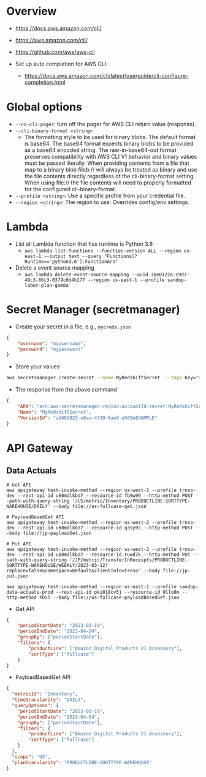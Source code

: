 # Overview

- https://docs.aws.amazon.com/cli/
- https://aws.amazon.com/cli/
- https://github.com/aws/aws-cli

- Set up auto completion for AWS CLI:
    + https://docs.aws.amazon.com/cli/latest/userguide/cli-configure-completion.html

# Global options

- `--no-cli-pager`: turn off the pager for AWS CLI return value
  (response).
- `--cli-binary-format <string>`
    + The formatting style to be used for binary blobs. The default
      format is base64. The base64 format expects binary blobs to be
      provided as a base64 encoded string. The raw-in-base64-out format
      preserves compatibility with AWS CLI V1 behavior and binary values
      must be passed literally. When providing contents from a file that
      map to a binary blob fileb:// will always be treated as binary and
      use the file contents directly regardless of the cli-binary-format
      setting. When using file:// the file contents will need to
      properly formatted for the configured cli-binary-format.
- `--profile <string>`: Use a specific profile from your credential file.
- `--region <string>`: The region to use. Overrides config/env settings.

# Lambda

- List all Lambda function that has runtime is Python 3.6
    + `aws lambda list-functions --function-version ALL --region us-east-1 --output text --query "Functions[?Runtime=='python3.6'].FunctionArn"`
- Delete a event source mapping
    + `aws lambda delete-event-source-mapping --uuid 36e0122a-c9d7-49c3-86c3-0379c0d4b177 --region us-east-1 --profile sandop-labor-plan-gamma`

# Secret Manager (secretmanager)

- Create your secret in a file, e.g., `mycreds.json`

```json
{
    "username": "myusername",
    "password": "mypassword"
}
```

- Store your values

```bash
aws secretsmanager create-secret --name MyRedshiftSecret  --tags Key="RedshiftDataFullAccess",Value="serverless" --secret-string file://mycreds.json
```

- The response from the above command

```json
{
    "ARN": "arn:aws:secretsmanager:region:accountId:secret:MyRedshiftSecret-mvLHxf",
    "Name": "MyRedshiftSecret",
    "VersionId": "a1603925-e8ea-4739-9ae9-e509eEXAMPLE"
}
```

# API Gateway

## Data Actuals

```
# Get API
aws apigateway test-invoke-method --region us-west-2 --profile trnso-dev --rest-api-id u60mdlkbd7 --resource-id fb9w99 --http-method POST --path-with-query-string '/US/metric/Inventory/PRODUCTLINE-SORTTYPE-WAREHOUSE/DAILY' --body file://us-fullcase-get.json

# PayloadBasedGet API
aws apigateway test-invoke-method --region us-west-2 --profile trnso-dev --rest-api-id u60mdlkbd7 --resource-id q3sy9c --http-method POST --body file://jp-payloadGet.json

# Put API
aws apigateway test-invoke-method --region us-west-2 --profile trnso-dev --rest-api-id u60mdlkbd7 --resource-id ruwd7k --http-method PUT --path-with-query-string '/JP/metric/TransferInReceipts/PRODUCTLINE-SORTTYPE-WAREHOUSE/WEEKLY/2023-03-12?replace=false&namespace=Default&clientInfo=trnso' --body file://jp-put.json

aws apigateway test-invoke-method --region us-east-1 --profile sandop-data-actuals-prod --rest-api-id pki018cv5j --resource-id 0llo8m --http-method POST --body file://us-fullcase-payloadBasedGet.json

```

- Get API

```json
{
    "periodStartDate": "2023-03-19",
    "periodEndDate": "2023-04-04",
    "groupBy": ["periodStartDate"],
    "filters": {
        "productLine": ["Amazon Digital Products 21 Accessory"],
        "sortType": ["fullcase"]
    }
}
```

- PayloadBasedGet API

```json
{
  "metricId": "Inventory",
  "timeGranularity": "DAILY",
  "queryOptions": {
    "periodStartDate": "2023-03-19",
    "periodEndDate": "2023-04-04",
    "groupBy": ["periodStartDate"],
    "filters": {
        "productLine": ["Amazon Digital Products 21 Accessory"],
        "sortType": ["fullcase"]
    }
  },
  "scope": "US",
  "planGranularity": "PRODUCTLINE-SORTTYPE-WAREHOUSE"
}
```
